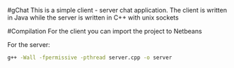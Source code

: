 #gChat
This is a simple client - server chat application. The client is written in Java while the server is written in C++ with unix sockets

#Compilation
For the client you can import the project to Netbeans

For the server:
```bash
g++ -Wall -fpermissive -pthread server.cpp -o server
```
